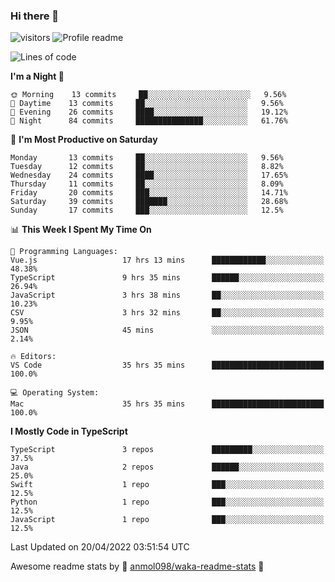 ### Hi there 👋  
![visitors](https://visitor-badge.laobi.icu/badge?page_id=leverglowh) ![Profile readme](https://github.com/leverglowh/leverglowh/workflows/Profile%20readme/badge.svg?branch=master)

<!--START_SECTION:waka-->
![Lines of code](https://img.shields.io/badge/From%20Hello%20World%20I%27ve%20Written-18%20Thousand%20lines%20of%20code-blue)

**I'm a Night 🦉** 

```text
🌞 Morning    13 commits     ██░░░░░░░░░░░░░░░░░░░░░░░   9.56% 
🌆 Daytime    13 commits     ██░░░░░░░░░░░░░░░░░░░░░░░   9.56% 
🌃 Evening    26 commits     ████░░░░░░░░░░░░░░░░░░░░░   19.12% 
🌙 Night      84 commits     ███████████████░░░░░░░░░░   61.76%

```
📅 **I'm Most Productive on Saturday** 

```text
Monday       13 commits     ██░░░░░░░░░░░░░░░░░░░░░░░   9.56% 
Tuesday      12 commits     ██░░░░░░░░░░░░░░░░░░░░░░░   8.82% 
Wednesday    24 commits     ████░░░░░░░░░░░░░░░░░░░░░   17.65% 
Thursday     11 commits     ██░░░░░░░░░░░░░░░░░░░░░░░   8.09% 
Friday       20 commits     ███░░░░░░░░░░░░░░░░░░░░░░   14.71% 
Saturday     39 commits     ███████░░░░░░░░░░░░░░░░░░   28.68% 
Sunday       17 commits     ███░░░░░░░░░░░░░░░░░░░░░░   12.5%

```


📊 **This Week I Spent My Time On** 

```text
💬 Programming Languages: 
Vue.js                   17 hrs 13 mins      ████████████░░░░░░░░░░░░░   48.38% 
TypeScript               9 hrs 35 mins       ██████░░░░░░░░░░░░░░░░░░░   26.94% 
JavaScript               3 hrs 38 mins       ██░░░░░░░░░░░░░░░░░░░░░░░   10.23% 
CSV                      3 hrs 32 mins       ██░░░░░░░░░░░░░░░░░░░░░░░   9.95% 
JSON                     45 mins             ░░░░░░░░░░░░░░░░░░░░░░░░░   2.14%

🔥 Editors: 
VS Code                  35 hrs 35 mins      █████████████████████████   100.0%

💻 Operating System: 
Mac                      35 hrs 35 mins      █████████████████████████   100.0%

```

**I Mostly Code in TypeScript** 

```text
TypeScript               3 repos             █████████░░░░░░░░░░░░░░░░   37.5% 
Java                     2 repos             ██████░░░░░░░░░░░░░░░░░░░   25.0% 
Swift                    1 repo              ███░░░░░░░░░░░░░░░░░░░░░░   12.5% 
Python                   1 repo              ███░░░░░░░░░░░░░░░░░░░░░░   12.5% 
JavaScript               1 repo              ███░░░░░░░░░░░░░░░░░░░░░░   12.5%

```



 Last Updated on 20/04/2022 03:51:54 UTC
<!--END_SECTION:waka-->


Awesome readme stats by :star2: [anmol098/waka-readme-stats](https://github.com/anmol098/waka-readme-stats) :star2:
